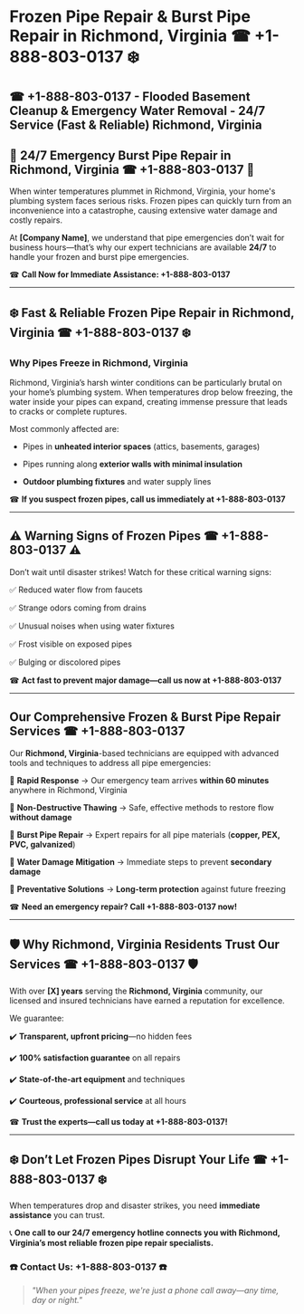 # Frozen Pipe Repair & Burst Pipe Repair in Richmond, Virginia ☎ +1-888-803-0137 ❄️  
## ☎ +1-888-803-0137 - Flooded Basement Cleanup & Emergency Water Removal - 24/7 Service (Fast & Reliable)  Richmond, Virginia

## 🚨 24/7 Emergency Burst Pipe Repair in Richmond, Virginia ☎ +1-888-803-0137 🚨  

When winter temperatures plummet in Richmond, Virginia, your home's plumbing system faces serious risks. Frozen pipes can quickly turn from an inconvenience into a catastrophe, causing extensive water damage and costly repairs.  

At **[Company Name]**, we understand that pipe emergencies don’t wait for business hours—that’s why our expert technicians are available **24/7** to handle your frozen and burst pipe emergencies.  

☎ **Call Now for Immediate Assistance: +1-888-803-0137**  

---  

## ❄️ Fast & Reliable Frozen Pipe Repair in Richmond, Virginia ☎ +1-888-803-0137 ❄️  

### Why Pipes Freeze in Richmond, Virginia  

Richmond, Virginia’s harsh winter conditions can be particularly brutal on your home’s plumbing system. When temperatures drop below freezing, the water inside your pipes can expand, creating immense pressure that leads to cracks or complete ruptures.  

Most commonly affected are:  

- Pipes in **unheated interior spaces** (attics, basements, garages)  
- Pipes running along **exterior walls with minimal insulation**  
- **Outdoor plumbing fixtures** and water supply lines  

☎ **If you suspect frozen pipes, call us immediately at +1-888-803-0137**  

---  

## ⚠️ Warning Signs of Frozen Pipes ☎ +1-888-803-0137 ⚠️  

Don’t wait until disaster strikes! Watch for these critical warning signs:  

✅ Reduced water flow from faucets  
✅ Strange odors coming from drains  
✅ Unusual noises when using water fixtures  
✅ Frost visible on exposed pipes  
✅ Bulging or discolored pipes  

☎ **Act fast to prevent major damage—call us now at +1-888-803-0137**  

---  

## Our Comprehensive Frozen & Burst Pipe Repair Services ☎ +1-888-803-0137  

Our **Richmond, Virginia**-based technicians are equipped with advanced tools and techniques to address all pipe emergencies:  

🔹 **Rapid Response** → Our emergency team arrives **within 60 minutes** anywhere in Richmond, Virginia  
🔹 **Non-Destructive Thawing** → Safe, effective methods to restore flow **without damage**  
🔹 **Burst Pipe Repair** → Expert repairs for all pipe materials (**copper, PEX, PVC, galvanized**)  
🔹 **Water Damage Mitigation** → Immediate steps to prevent **secondary damage**  
🔹 **Preventative Solutions** → **Long-term protection** against future freezing  

☎ **Need an emergency repair? Call +1-888-803-0137 now!**  

---  

## 🛡️ Why Richmond, Virginia Residents Trust Our Services ☎ +1-888-803-0137 🛡️  

With over **[X] years** serving the **Richmond, Virginia** community, our licensed and insured technicians have earned a reputation for excellence.  

We guarantee:  

✔️ **Transparent, upfront pricing**—no hidden fees  
✔️ **100% satisfaction guarantee** on all repairs  
✔️ **State-of-the-art equipment** and techniques  
✔️ **Courteous, professional service** at all hours  

☎ **Trust the experts—call us today at +1-888-803-0137!**  

---  

## ❄️ Don’t Let Frozen Pipes Disrupt Your Life ☎ +1-888-803-0137 ❄️  

When temperatures drop and disaster strikes, you need **immediate assistance** you can trust.  

📞 **One call to our 24/7 emergency hotline connects you with Richmond, Virginia’s most reliable frozen pipe repair specialists.**  

### ☎️ Contact Us: +1-888-803-0137 ☎️  

> *"When your pipes freeze, we're just a phone call away—any time, day or night."*  
